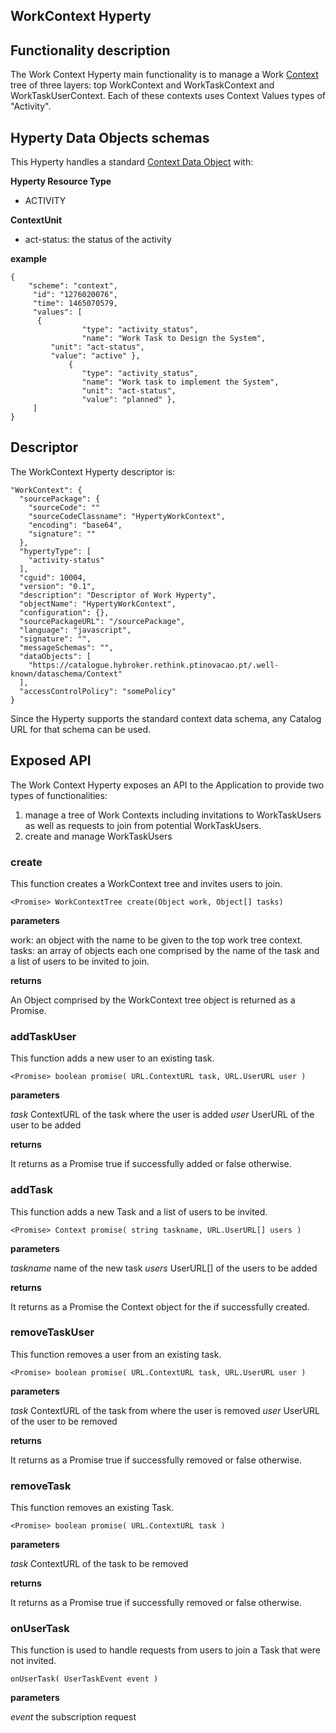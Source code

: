 
WorkContext Hyperty
-------------------

## Functionality description

The Work Context Hyperty main functionality is to manage a Work [Context](https://github.com/reTHINK-project/specs/tree/master/datamodel/data-objects/context) tree of three layers: top WorkContext and WorkTaskContext and WorkTaskUserContext. Each of these contexts uses Context Values types of "Activity".


## Hyperty Data Objects schemas

This Hyperty handles a standard [Context Data Object](https://github.com/reTHINK-project/dev-service-framework/tree/master/docs/datamodel/data-objects/context) with:

**Hyperty Resource Type**

* ACTIVITY

**ContextUnit**

-	act-status: the status of the activity

**example**

```
{
	"scheme": "context",
     "id": "1276020076",
     "time": 1465070579,
     "values": [
      {
				"type": "activity_status",
				"name": "Work Task to Design the System",
         "unit": "act-status",
         "value": "active" },
			 {
 				"type": "activity_status",
				"name": "Work task to implement the System",
				"unit": "act-status",
				"value": "planned" },
     ]
}
```

## Descriptor

The WorkContext Hyperty descriptor is:

```
"WorkContext": {
  "sourcePackage": {
    "sourceCode": ""
    "sourceCodeClassname": "HypertyWorkContext",
    "encoding": "base64",
    "signature": ""
  },
  "hypertyType": [
    "activity-status"
  ],
  "cguid": 10004,
  "version": "0.1",
  "description": "Descriptor of Work Hyperty",
  "objectName": "HypertyWorkContext",
  "configuration": {},
  "sourcePackageURL": "/sourcePackage",
  "language": "javascript",
  "signature": "",
  "messageSchemas": "",
  "dataObjects": [
    "https://catalogue.hybroker.rethink.ptinovacao.pt/.well-known/dataschema/Context"
  ],
  "accessControlPolicy": "somePolicy"
}
```

Since the Hyperty supports the standard context data schema, any Catalog URL for that schema can be used.

## Exposed API

The Work Context Hyperty exposes an API to the Application to provide two types of functionalities:

1. manage a tree of Work Contexts including invitations to WorkTaskUsers as well as requests to join from potential WorkTaskUsers.
2. create and manage WorkTaskUsers

### create

This function creates a WorkContext tree and invites users to join.

```
<Promise> WorkContextTree create(Object work, Object[] tasks)
```

**parameters**

work: an object with the name to be given to the top work tree context.
tasks: an array of objects each one comprised by the name of the task and a list of users to be invited to join.

**returns**

An Object comprised by the WorkContext tree object is returned as a Promise.

### addTaskUser

This function adds a new user to an existing task.

```
<Promise> boolean promise( URL.ContextURL task, URL.UserURL user )
```

**parameters**

*task* ContextURL of the task where the user is added
*user* UserURL of the user to be added


**returns**

It returns as a Promise true if successfully added or false otherwise.

### addTask

This function adds a new Task and a list of users to be invited.

```
<Promise> Context promise( string taskname, URL.UserURL[] users )
```

**parameters**

*taskname* name of the new task
*users* UserURL[] of the users to be added


**returns**

It returns as a Promise the Context object for the if successfully created.

### removeTaskUser

This function removes a user from an existing task.

```
<Promise> boolean promise( URL.ContextURL task, URL.UserURL user )
```

**parameters**

*task* ContextURL of the task from where the user is removed
*user* UserURL of the user to be removed


**returns**

It returns as a Promise true if successfully removed or false otherwise.

### removeTask

This function removes an existing Task.

```
<Promise> boolean promise( URL.ContextURL task )
```

**parameters**

*task* ContextURL of the task to be removed


**returns**

It returns as a Promise true if successfully removed or false otherwise.

### onUserTask

This function is used to handle requests from users to join a Task that were not invited.

```
onUserTask( UserTaskEvent event )
```

**parameters**

*event* the subscription request
